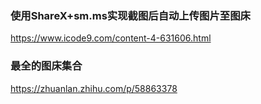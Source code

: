 ### 使用ShareX+sm.ms实现截图后自动上传图片至图床
https://www.icode9.com/content-4-631606.html

### 最全的图床集合
https://zhuanlan.zhihu.com/p/58863378

